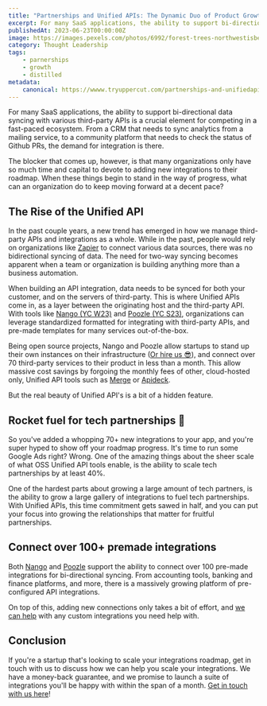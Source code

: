 ```yaml
---
title: "Partnerships and Unified APIs: The Dynamic Duo of Product Growth"
excerpt: For many SaaS applications, the ability to support bi-directional data syncing with various third-party APIs is a crucial element for competing in a fast-paced ecosystem.
publishedAt: 2023-06-23T00:00:00Z
image: https://images.pexels.com/photos/6992/forest-trees-northwestisbest-exploress.jpg?auto=compress&cs=tinysrgb&w=1260&h=750&dpr=2
category: Thought Leadership
tags: 
    - parnerships
    - growth
    - distilled
metadata:
    canonical: https://wwww.tryuppercut.com/partnerships-and-unifiedapis
---
```


For many SaaS applications, the ability to support bi-directional data syncing with various third-party APIs is a crucial element for competing in a fast-paced ecosystem. From a CRM that needs to sync analytics from a mailing service, to a community platform that needs to check the status of Github PRs, the demand for integration is there.

The blocker that comes up, however, is that many organizations only have so much time and capital to devote to adding new integrations to their roadmap. When these things begin to stand in the way of progress, what can an organization do to keep moving forward at a decent pace? 

## The Rise of the Unified API 

In the past couple years, a new trend has emerged in how we manage third-party APIs and integrations as a whole. While in the past, people would rely on organizations like [Zapier](https://zapier.com/) to connect various data sources, there was no bidirectional syncing of data. The need for two-way syncing becomes apparent when a team or organization is building anything more than a business automation.

When building an API integration, data needs to be synced for both your customer, and on the servers of third-party. This is where Unified APIs come in, as a layer between the originating host and the third-party API. With tools like [Nango (YC W23)](https://www.nango.dev) and [Poozle (YC S23)](https://www.poozle.dev), organizations can leverage standardized formatted for integrating with third-party APIs, and pre-made templates for many services out-of-the-box. 

 Being open source projects, Nango and Poozle allow startups to stand up their own instances on their infrastructure ([Or hire us 😎](https://www.tryuppercut.com/)), and connect over 70 third-party services to their product in less than a month. This allow massive cost savings by forgoing the monthly fees of other, cloud-hosted only, Unified API tools such as [Merge](https://www.linkedin.com/company/merge-api/) or [Apideck](https://www.linkedin.com/company/apideck/?lipi=urn%3Ali%3Apage%3Ad_flagship3_pulse_read%3BvNTDkiEKTDStrtbyckeFPg%3D%3D).

But the real beauty of Unified API's is a bit of a hidden feature. 

## Rocket fuel for tech partnerships 🚀 

So you've added a whopping 70+ new integrations to your app, and you're super hyped to show off your roadmap progress. It's time to run some Google Ads right? Wrong. One of the amazing things about the sheer scale of what OSS Unified API tools enable, is the ability to scale tech partnerships by at least 40%.

One of the hardest parts about growing a large amount of tech partners, is the ability to grow a large gallery of integrations to fuel tech partnerships. With Unified APIs, this time commitment gets sawed in half, and you can put your focus into growing the relationships that matter for fruitful partnerships. 

## Connect over 100+ premade integrations 

Both [Nango](https://www.nango.dev) and [Poozle](https://www.poozle.dev) support the ability to connect over 100 pre-made integrations for bi-directional syncing. From accounting tools, banking and finance platforms, and more, there is a massively growing platform of pre-configured API integrations.

On top of this, adding new connections only takes a bit of effort, and [we can help](https://meetings.hubspot.com/james-bohrman) with any custom integrations you need help with. 

## Conclusion 

 If you're a startup that's looking to scale your integrations roadmap, get in touch with us to discuss how we can help you scale your integrations. We have a money-back guarantee, and we promise to launch a suite of integrations you'll be happy with within the span of a month. [Get in touch with us here](https://meetings.hubspot.com/james-bohrman)! 